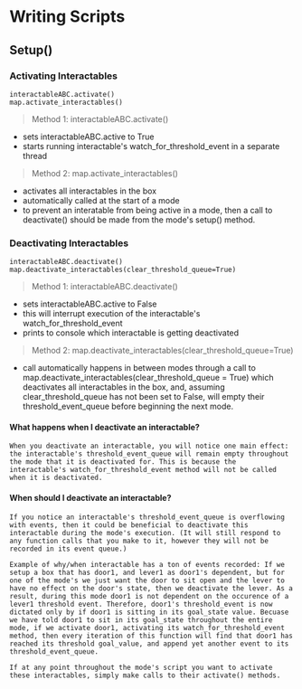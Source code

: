
# Writing Scripts #

## Setup() ##

### Activating Interactables ### 

    interactableABC.activate() 
    map.activate_interactables()

> Method 1: interactableABC.activate()

- sets interactableABC.active to True
- starts running interactable's watch_for_threshold_event in a separate thread

> Method 2: map.activate_interactables()

- activates all interactables in the box
- automatically called at the start of a mode
- to prevent an interatable from being active in a mode, then a call to deactivate() should be made from the mode's setup() method.

### Deactivating Interactables ###

    interactableABC.deactivate()
    map.deactivate_interactables(clear_threshold_queue=True) 

> Method 1: interactableABC.deactivate()

- sets interactableABC.active to False
- this will interrupt execution of the interactable's watch_for_threshold_event
- prints to console which interactable is getting deactivated

> Method 2: map.deactivate_interactables(clear_threshold_queue=True)

- call automatically happens in between modes through a call to map.deactivate_interactables(clear_threshold_queue = True) which deactivates all interactables in the box, and, assuming clear_threshold_queue has not been set to False, will empty their threshold_event_queue before beginning the next mode.

#### What happens when I deactivate an interactable? ####

    When you deactivate an interactable, you will notice one main effect: the interactable's threshold_event_queue will remain empty throughout the mode that it is deactivated for. This is because the interactable's watch_for_threshold_event method will not be called when it is deactivated. 

#### When should I deactivate an interactable? ####

    If you notice an interactable's threshold_event_queue is overflowing with events, then it could be beneficial to deactivate this interactable during the mode's execution. (It will still respond to any function calls that you make to it, however they will not be recorded in its event queue.) 

    Example of why/when interactable has a ton of events recorded: If we setup a box that has door1, and lever1 as door1's dependent, but for one of the mode's we just want the door to sit open and the lever to have no effect on the door's state, then we deactivate the lever. As a result, during this mode door1 is not dependent on the occurence of a lever1 threshold event. Therefore, door1's threshold_event is now dictated only by if door1 is sitting in its goal_state value. Becuase we have told door1 to sit in its goal_state throughout the entire mode, if we activate door1, activating its watch_for_threshold_event method, then every iteration of this function will find that door1 has reached its threshold goal_value, and append yet another event to its threshold_event_queue. 

    If at any point throughout the mode's script you want to activate these interactables, simply make calls to their activate() methods.
